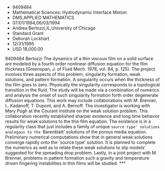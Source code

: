
* 9409484
* Mathematical Sciences: Hydrodynamic Interface Motion
* DMS,APPLIED MATHEMATICS
* 07/01/1994,06/03/1994
* Andrea Bertozzi,IL,University of Chicago
* Standard Grant
* Deborah Lockhart
* 12/31/1995
* USD 18,000.00

9409484 Bertozzi The dynamics of a thin viscous film on a solid surface are
modeled by a fourth order nonlinear diffusion equation for the film thickness
(Greenspan, J. of Fluid Mech. 1978, vol. 84, p. 125). The project involves three
aspects of this problem, singularity formation, weak solutions, and pattern
formation. A singularity occurs when the thickness of the film goes to zero.
Physically the singularity corresponds to a topological transition in the fluid.
The study will be made via a combination of numerics and analysis the onset of
such singularity formation forth order degenerate diffusion equations. This work
may include collaborations with M. Brenner, L. Kadanoff, T. Dupont, and A.
Bernoff. The investigator is working with Mary Pugh at the Courant Institute on
the weak solution problem. This collaboration recently established sharper
existence and long time behavior results for weak solutions to the thin film
equation. The existence is in a regularity class that just includes a family of
unique `source type' solutions analogous to the `Barenblatt' solutions of the
porous media equation. Preliminary numerical computations show that in general
weak solutions converge rapidly onto the `source type' solution. It is planned
to complete the numerics as well as to relate these weak solutions to slip
models' suggested for the spreading drop problem. Lastly, in a joint project
with M. Brenner, problems in pattern formation such a gravity and temperature
driven fingering instabilities in thin films will be studied. ***
